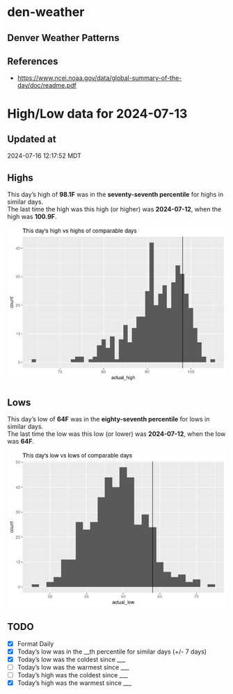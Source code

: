 # den-weather


## Denver Weather Patterns

## References

- <https://www.ncei.noaa.gov/data/global-summary-of-the-day/doc/readme.pdf>

# High/Low data for 2024-07-13

## Updated at

2024-07-16 12:17:52 MDT

## Highs

This day’s high of **98.1F** was in the **seventy-seventh percentile**
for highs in similar days.  
The last time the high was this high (or higher) was **2024-07-12**,
when the high was **100.9F**.

![](readme_files/figure-commonmark/unnamed-chunk-4-1.png)

## Lows

This day’s low of **64F** was in the **eighty-seventh percentile** for
lows in similar days.  
The last time the low was this low (or lower) was **2024-07-12**, when
the low was **64F**.

![](readme_files/figure-commonmark/unnamed-chunk-6-1.png)

## TODO

- [x] Format Daily
- [x] Today’s low was in the \_\_th percentile for similar days (+/- 7
  days)
- [x] Today’s low was the coldest since \_\_\_
- [ ] Today’s low was the warmest since \_\_\_
- [ ] Today’s high was the coldest since \_\_\_
- [x] Today’s high was the warmest since \_\_\_
